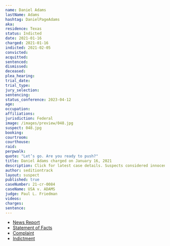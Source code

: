 ```yaml
---
name: Daniel Adams
lastName: Adams
hashtag: DanielPageAdams
aka:
residence: Texas
status: Indicted
date: 2021-01-16
charged: 2021-01-16
indicted: 2021-02-05
convicted:
acquitted:
sentenced:
dismissed:
deceased:
plea_hearing:
trial_date:
trial_type:
jury_selection:
sentencing:
status_conference: 2023-04-12
age:
occupation:
affiliations:
jurisdiction: Federal
image: /images/preview/048.jpg
suspect: 048.jpg
booking:
courtroom:
courthouse:
raid:
perpwalk:
quote: "Let’s go. Are you ready to push?"
title: Daniel Adams charged on January 16, 2021
description: Click for latest case details. Suspects considered innocent until proven guilty.
author: seditiontrack
layout: suspect
published: true
caseNumber: 21-cr-0084
caseName: USA v. ADAMS
judge: Paul L. Friedman
videos:
charges:
sentence:
---
```

- [News Report](https://www.knoe.com/2021/01/17/la-man-and-cousin-arrested-following-capitol-riot/)
- [Statement of Facts](https://www.justice.gov/opa/page/file/1358936/download)
- [Complaint](https://www.justice.gov/opa/page/file/1358931/download)
- [Indictment](https://www.justice.gov/usao-dc/case-multi-defendant/file/1456811/download)
